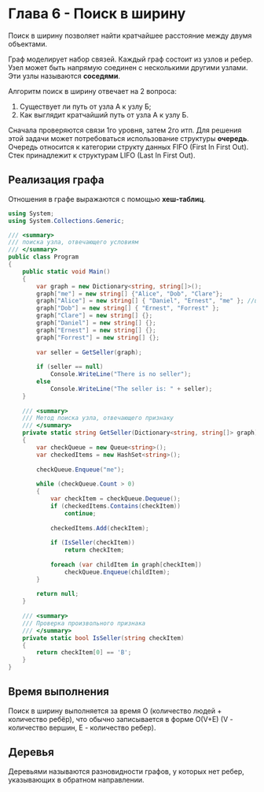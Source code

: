 # Глава 6 - Поиск в ширину

Поиск в ширину позволяет найти кратчайшее расстояние между двумя объектами.

Граф моделирует набор связей. Каждый граф состоит из узлов и ребер. Узел может быть напрямую соединен с несколькими другими узлами. Эти узлы называются __соседями__.

Алгоритм поиск в ширину отвечает на 2 вопроса:
1. Существует ли путь от узла А к узлу Б;
2. Как выглядит кратчайший путь от узла А к узлу Б.

Сначала проверяются связи 1го уровня, затем 2го итп. Для решения этой задачи может потребоваться использование структуры __очередь__. Очередь относится к категории структу данных FIFO (First In First Out). Стек принадлежит к структурам LIFO (Last In First Out).

## Реализация графа

Отношения в графе выражаются с помощью __хеш-таблиц__.

```C#
using System;
using System.Collections.Generic;

/// <summary>
/// поиска узла, отвечающего условиям		
/// </summary>
public class Program
{
	public static void Main()
	{
		var graph = new Dictionary<string, string[]>();
		graph["me"] = new string[] {"Alice", "Dob", "Clare"};
		graph["Alice"] = new string[] { "Daniel", "Ernest", "me" }; //цикличная ссылка me-Alice
		graph["Dob"] = new string[] { "Ernest", "Forrest" };
		graph["Clare"] = new string[] {};
		graph["Daniel"] = new string[] {};
		graph["Ernest"] = new string[] {};
		graph["Forrest"] = new string[] {};
		
		var seller = GetSeller(graph);
		
		if (seller == null)
			Console.WriteLine("There is no seller");
		else
			Console.WriteLine("The seller is: " + seller);
	}
	
    /// <summary>
    /// Метод поиска узла, отвечающего признаку
    /// </summary>
	private static string GetSeller(Dictionary<string, string[]> graph)
	{
		var checkQueue = new Queue<string>();
		var checkedItems = new HashSet<string>();
		
		checkQueue.Enqueue("me");		
		
		while (checkQueue.Count > 0)
		{			
			var checkItem = checkQueue.Dequeue();
			if (checkedItems.Contains(checkItem))
				continue;
				
			checkedItems.Add(checkItem);
			
			if (IsSeller(checkItem))
				return checkItem;
			
			foreach (var childItem in graph[checkItem])
				checkQueue.Enqueue(childItem);			
		}
		
		return null;
	}
	
    /// <summary>
    /// Проверка произвольного признака
    /// </summary>
	private static bool IsSeller(string checkItem) 
	{ 
		return checkItem[0] == 'B';				
	}
}
```

## Время выполнения

Поиск в ширину выполняется за время О (количество людей + количество ребёр), что обычно записывается в форме O(V+E) (V - количество вершин, E - количество ребер).

## Деревья

Деревьями называются разновидности графов, у которых нет ребер, указывающих в обратном направлении.